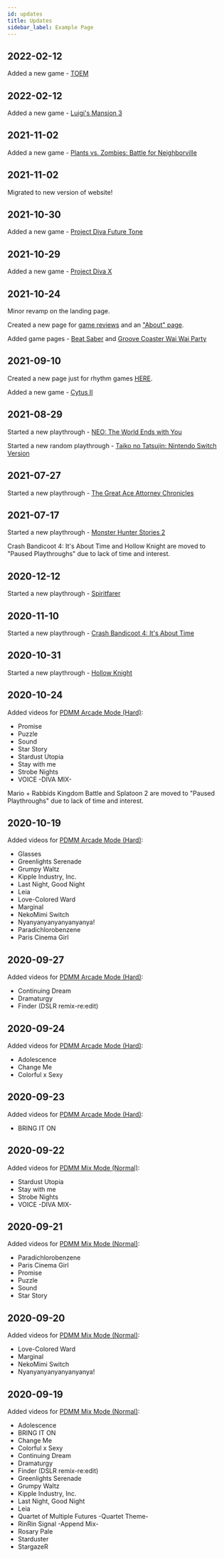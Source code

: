 ```yaml
---
id: updates
title: Updates
sidebar_label: Example Page
---
```

## 2022-02-12
Added a new game - <a href="/docs/games/toem">TOEM</a>

## 2022-02-12
Added a new game - <a href="/docs/games/luigi-mansion-3">Luigi's Mansion 3</a>

## 2021-11-02
Added a new game - <a href="/docs/games/pvzbfn">Plants vs. Zombies: Battle for Neighborville</a>

## 2021-11-02
Migrated to new version of website!

## 2021-10-30
Added a new game - <a href="/docs/games/project-diva-future-tone">Project Diva Future Tone</a>

## 2021-10-29
Added a new game - <a href="/docs/games/project-diva-x">Project Diva X</a>

## 2021-10-24
Minor revamp on the landing page.

Created a new page for <a href="/blog/">game reviews</a> and an <a href="/docs/me">"About" page</a>.

Added game pages - <a href="/docs/games/beat-saber">Beat Saber</a> and <a href="/docs/games/groove-coaster">Groove Coaster Wai Wai Party</a>

## 2021-09-10
Created a new page just for rhythm games <a href="/rhythmgames">HERE</a>.

Added a new game - <a href="/docs/games/cytus2">Cytus II</a>

## 2021-08-29
Started a new playthrough - <a href="/docs/games/ntwewy">NEO: The World Ends with You</a>

Started a new random playthrough - <a href="/docs/games/taiko-switch">Taiko no Tatsujin: Nintendo Switch Version</a>

## 2021-07-27
Started a new playthrough - <a href="/docs/games/tgaac">The Great Ace Attorney Chronicles</a>

## 2021-07-17
Started a new playthrough - <a href="/docs/games/mhst2">Monster Hunter Stories 2</a>

Crash Bandicoot 4: It's About Time and Hollow Knight are moved to "Paused Playthroughs" due to lack of time and interest.

## 2020-12-12
Started a new playthrough - <a href="/docs/games/spiritfarer">Spiritfarer</a>

## 2020-11-10
Started a new playthrough - <a href="/docs/games/crash-bandicoot-4">Crash Bandicoot 4: It's About Time</a>

## 2020-10-31
Started a new playthrough - <a href="/docs/games/hollow-knight">Hollow Knight</a>

## 2020-10-24
Added videos for <a href="/docs/pdmm/pdmm-arcade-list">PDMM Arcade Mode (Hard)</a>:
- Promise
- Puzzle
- Sound
- Star Story
- Stardust Utopia
- Stay with me
- Strobe Nights
- VOICE -DIVA MIX-

Mario + Rabbids Kingdom Battle and Splatoon 2 are moved to "Paused Playthroughs" due to lack of time and interest.

## 2020-10-19
Added videos for <a href="/docs/pdmm/pdmm-arcade-list">PDMM Arcade Mode (Hard)</a>:
- Glasses
- Greenlights Serenade
- Grumpy Waltz
- Kipple Industry, Inc.
- Last Night, Good Night
- Leia
- Love-Colored Ward
- Marginal
- NekoMimi Switch
- Nyanyanyanyanyanyanya!
- Paradichlorobenzene
- Paris Cinema Girl

## 2020-09-27
Added videos for <a href="/docs/pdmm/pdmm-arcade-list">PDMM Arcade Mode (Hard)</a>:
- Continuing Dream
- Dramaturgy
- Finder (DSLR remix-re:edit)

## 2020-09-24
Added videos for <a href="/docs/pdmm/pdmm-arcade-list">PDMM Arcade Mode (Hard)</a>:
- Adolescence
- Change Me
- Colorful x Sexy

## 2020-09-23
Added videos for <a href="/docs/pdmm/pdmm-arcade-list">PDMM Arcade Mode (Hard)</a>:
- BRING IT ON

## 2020-09-22
Added videos for <a href="/docs/pdmm/pdmm-mix-list">PDMM Mix Mode (Normal)</a>:
- Stardust Utopia
- Stay with me
- Strobe Nights
- VOICE -DIVA MIX-

## 2020-09-21
Added videos for <a href="/docs/pdmm/pdmm-mix-list">PDMM Mix Mode (Normal)</a>:
- Paradichlorobenzene
- Paris Cinema Girl
- Promise
- Puzzle
- Sound
- Star Story

## 2020-09-20
Added videos for <a href="/docs/pdmm/pdmm-mix-list">PDMM Mix Mode (Normal)</a>:
- Love-Colored Ward
- Marginal
- NekoMimi Switch
- Nyanyanyanyanyanyanya!

## 2020-09-19
Added videos for <a href="/docs/pdmm/pdmm-mix-list">PDMM Mix Mode (Normal)</a>:
- Adolescence
- BRING IT ON
- Change Me
- Colorful x Sexy
- Continuing Dream
- Dramaturgy
- Finder (DSLR remix-re:edit)
- Greenlights Serenade
- Grumpy Waltz
- Kipple Industry, Inc.
- Last Night, Good Night
- Leia
- Quartet of Multiple Futures -Quartet Theme-
- RinRin Signal -Append Mix-
- Rosary Pale
- Starduster
- StargazeR